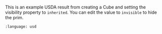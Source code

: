 This is an example USDA result from creating a Cube and setting the visibility property to `inherited`. You can edit the value to `invisible` to hide the prim.

``` {literalinclude} usda.usda
:language: usd
``` 
